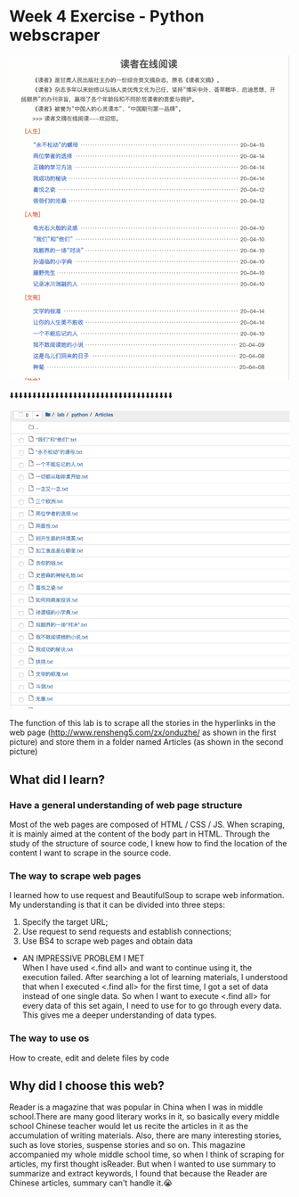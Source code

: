 # Week 4 Exercise - Python webscraper

![img](https://github.com/lalisa777/xiaojielin/blob/master/Advanced%20Physical%20Computing/file/WeChate64e5e5563a2e56316fbc4f38a703ed9.png)

⬇️⬇️⬇️⬇️⬇️⬇️⬇️⬇️⬇️⬇️⬇️⬇️⬇️⬇️⬇️⬇️⬇️⬇️⬇️⬇️⬇️⬇️⬇️⬇️⬇️⬇️⬇️⬇️⬇️⬇️⬇️⬇️⬇️⬇️⬇️⬇️

![img](https://github.com/lalisa777/xiaojielin/blob/master/Advanced%20Physical%20Computing/file/WeChat8817210ff0c1c145959cf06a1c8447fd.png)

The function of this lab is to scrape all the stories in the hyperlinks in the web page (http://www.rensheng5.com/zx/onduzhe/ as shown in the first picture) and store them in a folder named Articles (as shown in the second picture)

## What did I learn?

### Have a general understanding of web page structure  
  Most of the web pages are composed of HTML / CSS / JS. When scraping, it is mainly aimed at the content of the body part in   HTML. Through the study of the structure of source code, I knew how to find the location of the content I want to scrape in   the source code.
  
### The way to scrape web pages
  I learned how to use request and BeautifulSoup to scrape web information. My understanding is that it can be divided into three steps: 
  1. Specify the target URL; 
  2. Use request to send requests and establish connections; 
  3. Use BS4 to scrape web pages and obtain data
  * AN IMPRESSIVE  PROBLEM I MET  
  When I have used <.find all> and want to continue using it, the execution failed. After searching a lot of learning      materials, I understood that when I executed <.find all> for the first time, I got a set of data instead of one single data. So when I want to execute <.find all> for every data of this set again, I need to use for to go through every data. This gives me a deeper understanding of data types.

### The way to use os  
  How to create, edit and delete files by code  
  
## Why did I choose this web?  
  Reader is a magazine that was popular in China when I was in middle school.There are many good literary works in it, so basically every middle school Chinese teacher would let us recite the articles in it as the accumulation of writing materials. Also, there are many interesting stories, such as love stories, suspense stories and so on. This magazine accompanied my whole middle school time, so when I think of scraping for articles, my first thought isReader. But when I wanted to use summary to summarize and extract keywords, I found that because the Reader are Chinese articles, summary can't handle it.😭

  
  
